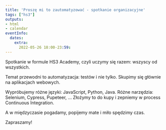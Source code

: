 ```yaml
---
title: 'Proszę mi to zautomatyzować - spotkanie organizacyjne'
tags: ["hs3"]
outputs:
- html
- calendar
eventInfo:
  dates:
    extra:
      2022-05-26 18:00-23:59:
---
```

Spotkanie w formule HS3 Academy, czyli uczymy się razem: wszyscy od wszystkich.

 Temat przewodni to automatyzacja: testów i nie tylko. Skupimy się głównie na aplikacjach webowych.

 Wypróbujemy różne języki: JavaScript, Python, Java. Różne narzędzia: Selenium, Cypress, Pupeteer, ... Złożymy to do kupy i zepniemy w process Continuous Integration.

 A w międzyczasie pogadamy, popijemy mate i miło spędzimy czas.

 Zapraszamy!

 
    